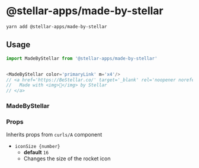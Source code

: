 # @stellar-apps/made-by-stellar

`yarn add @stellar-apps/made-by-stellar`

## Usage
```js
import MadeByStellar from '@stellar-apps/made-by-stellar'


<MadeByStellar color='primaryLink' m='x4'/>
// <a href='https://BeStellar.co/' target='_blank' rel='noopener noreferrer'>
//   Made with <img>🚀</img> by Stellar
// </a>
```

### MadeByStellar

### Props
Inherits props from `curls/A` component

- `iconSize {number}`
    - **default** `16`
    - Changes the size of the rocket icon